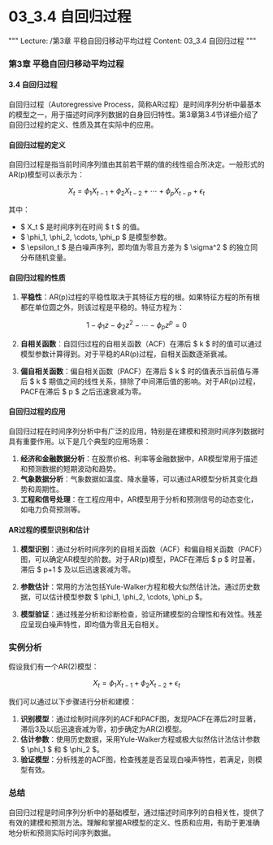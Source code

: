 # 03_3.4 自回归过程

"""
Lecture: /第3章 平稳自回归移动平均过程
Content: 03_3.4 自回归过程
"""

### 第3章 平稳自回归移动平均过程
#### 3.4 自回归过程

自回归过程（Autoregressive Process，简称AR过程）是时间序列分析中最基本的模型之一，用于描述时间序列数据的自身回归特性。第3章第3.4节详细介绍了自回归过程的定义、性质及其在实际中的应用。

#### 自回归过程的定义

自回归过程是指当前时间序列值由其前若干期的值的线性组合所决定。一般形式的AR(p)模型可以表示为：

$$ X_t = \phi_1 X_{t-1} + \phi_2 X_{t-2} + \cdots + \phi_p X_{t-p} + \epsilon_t $$

其中：
- $ X_t $ 是时间序列在时间 $ t $ 的值。
- $ \phi_1, \phi_2, \cdots, \phi_p $ 是模型参数。
- $ \epsilon_t $ 是白噪声序列，即均值为零且方差为 $ \sigma^2 $ 的独立同分布随机变量。

#### 自回归过程的性质

1. **平稳性**：AR(p)过程的平稳性取决于其特征方程的根。如果特征方程的所有根都在单位圆之外，则该过程是平稳的。特征方程为：

$$ 1 - \phi_1 z - \phi_2 z^2 - \cdots - \phi_p z^p = 0 $$

2. **自相关函数**：自回归过程的自相关函数（ACF）在滞后 $ k $ 时的值可以通过模型参数计算得到。对于平稳的AR(p)过程，自相关函数逐渐衰减。

3. **偏自相关函数**：偏自相关函数（PACF）在滞后 $ k $ 时的值表示当前值与滞后 $ k $ 期值之间的线性关系，排除了中间滞后值的影响。对于AR(p)过程，PACF在滞后 $ p $ 之后迅速衰减为零。

#### 自回归过程的应用

自回归过程在时间序列分析中有广泛的应用，特别是在建模和预测时间序列数据时具有重要作用。以下是几个典型的应用场景：

1. **经济和金融数据分析**：在股票价格、利率等金融数据中，AR模型常用于描述和预测数据的短期波动和趋势。
2. **气象数据分析**：气象数据如温度、降水量等，可以通过AR模型分析其变化趋势和周期性。
3. **工程和信号处理**：在工程应用中，AR模型用于分析和预测信号的动态变化，如电力负荷预测等。

#### AR过程的模型识别和估计

1. **模型识别**：通过分析时间序列的自相关函数（ACF）和偏自相关函数（PACF）图，可以确定AR模型的阶数。对于AR(p)模型，PACF在滞后 $ p $ 时显著，滞后 $ p+1 $ 及以后迅速衰减为零。

2. **参数估计**：常用的方法包括Yule-Walker方程和极大似然估计法。通过历史数据，可以估计模型参数 $ \phi_1, \phi_2, \cdots, \phi_p $。

3. **模型验证**：通过残差分析和诊断检查，验证所建模型的合理性和有效性。残差应呈现白噪声特性，即均值为零且无自相关。

### 实例分析

假设我们有一个AR(2)模型：

$$ X_t = \phi_1 X_{t-1} + \phi_2 X_{t-2} + \epsilon_t $$

我们可以通过以下步骤进行分析和建模：

1. **识别模型**：通过绘制时间序列的ACF和PACF图，发现PACF在滞后2时显著，滞后3及以后迅速衰减为零，初步确定为AR(2)模型。
2. **估计参数**：使用历史数据，采用Yule-Walker方程或极大似然估计法估计参数 $ \phi_1 $ 和 $ \phi_2 $。
3. **验证模型**：分析残差的ACF图，检查残差是否呈现白噪声特性，若满足，则模型有效。

### 总结

自回归过程是时间序列分析中的基础模型，通过描述时间序列的自相关性，提供了有效的建模和预测方法。理解和掌握AR模型的定义、性质和应用，有助于更准确地分析和预测实际时间序列数据。